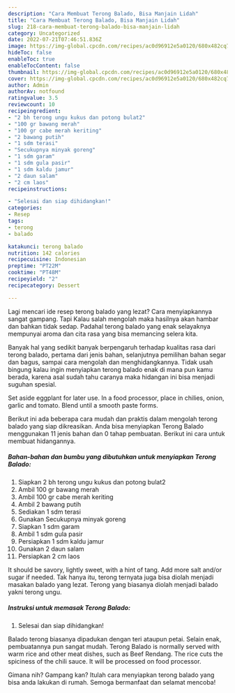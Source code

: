 ```yaml
---
description: "Cara Membuat Terong Balado, Bisa Manjain Lidah"
title: "Cara Membuat Terong Balado, Bisa Manjain Lidah"
slug: 218-cara-membuat-terong-balado-bisa-manjain-lidah
category: Uncategorized
date: 2022-07-21T07:46:51.836Z
image: https://img-global.cpcdn.com/recipes/ac0d96912e5a0120/680x482cq70/terong-balado-foto-resep-utama.jpg
hideToc: false
enableToc: true
enableTocContent: false
thumbnail: https://img-global.cpcdn.com/recipes/ac0d96912e5a0120/680x482cq70/terong-balado-foto-resep-utama.jpg
cover: https://img-global.cpcdn.com/recipes/ac0d96912e5a0120/680x482cq70/terong-balado-foto-resep-utama.jpg
author: Admin
authorAv: notfound
ratingvalue: 3.5
reviewcount: 10
recipeingredient:
- "2 bh terong ungu kukus dan potong bulat2"
- "100 gr bawang merah"
- "100 gr cabe merah keriting"
- "2 bawang putih"
- "1 sdm terasi"
- "Secukupnya minyak goreng"
- "1 sdm garam"
- "1 sdm gula pasir"
- "1 sdm kaldu jamur"
- "2 daun salam"
- "2 cm laos"
recipeinstructions:

- "Selesai dan siap dihidangkan!"
categories:
- Resep
tags:
- terong
- balado

katakunci: terong balado 
nutrition: 142 calories
recipecuisine: Indonesian
preptime: "PT22M"
cooktime: "PT48M"
recipeyield: "2"
recipecategory: Dessert

---
```



Lagi mencari ide resep terong balado yang lezat? Cara menyiapkannya sangat gampang. Tapi Kalau salah mengolah maka hasilnya akan hambar dan bahkan tidak sedap. Padahal terong balado yang enak selayaknya mempunyai aroma dan cita rasa yang bisa memancing selera kita.


Banyak hal yang sedikit banyak berpengaruh terhadap kualitas rasa dari terong balado, pertama dari jenis bahan, selanjutnya pemilihan bahan segar dan bagus, sampai cara mengolah dan menghidangkannya. Tidak usah bingung kalau ingin menyiapkan terong balado enak di mana pun kamu berada, karena asal sudah tahu caranya maka hidangan ini bisa menjadi suguhan spesial.

Set aside eggplant for later use. In a food processor, place in chilies, onion, garlic and tomato. Blend until a smooth paste forms.


Berikut ini ada beberapa cara mudah dan praktis dalam mengolah terong balado yang siap dikreasikan. Anda bisa menyiapkan Terong Balado menggunakan 11 jenis bahan dan 0 tahap pembuatan. Berikut ini cara untuk membuat hidangannya.

<!--inarticleads1-->

##### Bahan-bahan dan bumbu yang dibutuhkan untuk menyiapkan Terong Balado:

1. Siapkan 2 bh terong ungu kukus dan potong bulat2
1. Ambil 100 gr bawang merah
1. Ambil 100 gr cabe merah keriting
1. Ambil 2 bawang putih
1. Sediakan 1 sdm terasi
1. Gunakan Secukupnya minyak goreng
1. Siapkan 1 sdm garam
1. Ambil 1 sdm gula pasir
1. Persiapkan 1 sdm kaldu jamur
1. Gunakan 2 daun salam
1. Persiapkan 2 cm laos


It should be savory, lightly sweet, with a hint of tang. Add more salt and/or sugar if needed. Tak hanya itu, terong ternyata juga bisa diolah menjadi masakan balado yang lezat. Terong yang biasanya diolah menjadi balado yakni terong ungu. 

<!--inarticleads2-->

##### Instruksi untuk memasak Terong Balado:


1. Selesai dan siap dihidangkan!

Balado terong biasanya dipadukan dengan teri ataupun petai. Selain enak, pembuatannya pun sangat mudah. Terong Balado is normally served with warm rice and other meat dishes, such as Beef Rendang. The rice cuts the spiciness of the chili sauce. It will be processed on food processor. 

Gimana nih? Gampang kan? Itulah cara menyiapkan terong balado yang bisa anda lakukan di rumah. Semoga bermanfaat dan selamat mencoba!
